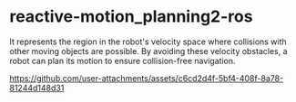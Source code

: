 # reactive-motion_planning2-ros
It represents the region in the robot's velocity space where collisions with other moving objects are possible. By avoiding these velocity obstacles, a robot can plan its motion to ensure collision-free navigation.


https://github.com/user-attachments/assets/c6cd2d4f-5bf4-408f-8a78-81244d148d31

